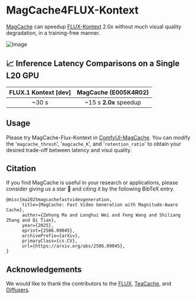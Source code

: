 <!-- ## **MagCache4FLUX** -->
# MagCache4FLUX-Kontext

[MagCache](https://github.com/Zehong-Ma/MagCache) can speedup [FLUX-Kontext](https://huggingface.co/black-forest-labs/FLUX.1-Kontext-dev) 2.0x without much visual quality degradation, in a training-free manner.

![Image](https://github.com/user-attachments/assets/79d5f654-5828-442d-b1a1-9b754c17e457)


## 📈 Inference Latency Comparisons on a Single L20 GPU


|      FLUX.1 Kontext [dev]       |       MagCache (E005K4R02)  |   
|:-----------------------:|:--------------------:|
|         ~30 s           |     ~15 s   <b>2.0x</b> speedup          |


## Usage

Please try MagCache-Flux-Kontext in [ComfyUI-MagCache](https://github.com/Zehong-Ma/ComfyUI-MagCache). You can modify the '`magcache_thresh`', '`magcache_K`', and '`retention_ratio`' to obtain your desired trade-off between latency and visul quality.

## Citation
If you find MagCache is useful in your research or applications, please consider giving us a star 🌟 and citing it by the following BibTeX entry.

```
@misc{ma2025magcachefastvideogeneration,
      title={MagCache: Fast Video Generation with Magnitude-Aware Cache}, 
      author={Zehong Ma and Longhui Wei and Feng Wang and Shiliang Zhang and Qi Tian},
      year={2025},
      eprint={2506.09045},
      archivePrefix={arXiv},
      primaryClass={cs.CV},
      url={https://arxiv.org/abs/2506.09045}, 
}
```

## Acknowledgements

We would like to thank the contributors to the [FLUX](https://github.com/black-forest-labs/flux), [TeaCache](https://github.com/ali-vilab/TeaCache), and [Diffusers](https://github.com/huggingface/diffusers).